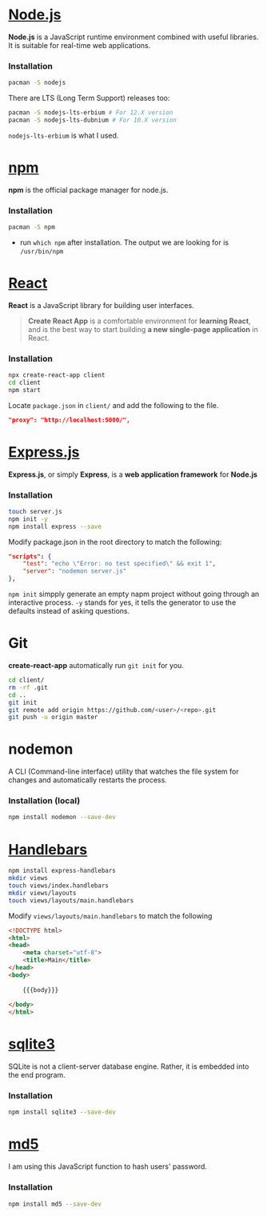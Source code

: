 # [Node.js](https://nodejs.org/en/)
**Node.js** is a JavaScript runtime environment combined with useful libraries. It is suitable for real-time web applications.
### Installation
```bash
pacman -S nodejs
```

There are LTS (Long Term Support) releases too:

```bash
pacman -S nodejs-lts-erbium # For 12.X version
pacman -S nodejs-lts-dubnium # For 10.X version
```

`nodejs-lts-erbium` is what I used.

# [npm](https://www.npmjs.com/) 
**npm** is the official package manager for node.js.
### Installation
```bash
pacman -S npm
```

* run `which npm` after installation. The output we are looking for is `/usr/bin/npm`

# [React](https://reactjs.org/)
**React** is a JavaScript library for building user interfaces.
> **Create React App** is a comfortable environment for **learning React**, and is the best way to start building **a new single-page application** in React.
### Installation
```bash
npx create-react-app client
cd client
npm start
```

Locate `package.json` in `client/` and add the following to the file.
```json
"proxy": "http://localhost:5000/",
```
# [Express.js](http://expressjs.com/)
**Express.js**, or simply **Express**, is a **web application framework** for **Node.js**

### Installation
```bash
touch server.js
npm init -y
npm install express --save
```

Modify package.json in the root directory to match the following:
```json
"scripts": {
    "test": "echo \"Error: no test specified\" && exit 1",
    "server": "nodemon server.js"
},
```

`npm init` simpply generate an empty napm project without going through an interactive process. `-y` stands for yes, it tells the generator to use the defaults instead of asking questions.

# Git
**create-react-app** automatically run `git init` for you.
```bash
cd client/
rm -rf .git
cd ..
git init
git remote add origin https://github.com/<user>/<repo>.git
git push -u origin master
```

# nodemon
A CLI (Command-line interface) utility that watches the file system for changes and automatically restarts the process.
### Installation (local)
```bash
npm install nodemon --save-dev
```

# [Handlebars](https://www.npmjs.com/package/express-handlebars)
```bash
npm install express-handlebars
mkdir views
touch views/index.handlebars
mkdir views/layouts
touch views/layouts/main.handlebars
```
Modify `views/layouts/main.handlebars` to match the following
```html
<!DOCTYPE html>
<html>
<head>
    <meta charset="utf-8">
    <title>Main</title>
</head>
<body>
 
    {{{body}}}
 
</body>
</html>
```

# [sqlite3](https://www.npmjs.com/package/sqlite3)
SQLite is not a client-server database engine. Rather, it is embedded into the end program.
### Installation
```bash
npm install sqlite3 --save-dev
```

# [md5](https://preview.npmjs.com/package/md5)
I am using this JavaScript function to hash users' password.
### Installation
```bash
npm install md5 --save-dev
```